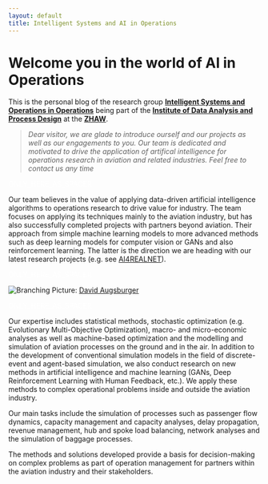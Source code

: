 ```yaml
---
layout: default
title: Intelligent Systems and AI in Operations
---
```


# **Welcome you in the world of AI in Operations**


This is the personal blog of the research group [**Intelligent Systems and Operations in Operations**](https://www.zhaw.ch/en/engineering/institute-zentren/idp/forschungsthemen/operation-in-aviation/) being part of the [**Institute of Data Analysis and Process Design**](https://www.zhaw.ch/en/engineering/institutes-centres/idp/) at the [**ZHAW**](https://www.zhaw.ch/en/university/).


> *Dear visitor,
we are glade to introduce ourself and our projects as well as our engagements to you. Our team is dedicated and motivated to drive the application of artifical intelligence for operations research in aviation and related industries. Feel free to contact us any time*

<!--The code below is only used as spacer-->
<html>
  <p style="color:white;">ONLY_HERE_AS_SPACER</p>
</html>

Our team believes in the value of applying data-driven artificial intelligence algorithms to operations research to drive value for industry. The team focuses on applying its techniques mainly to the aviation industry, but has also successfully completed projects with partners beyond aviation. Their approach from simple machine learning models to more advanced methods such as deep learning models for computer vision or GANs and also reinforcement learning. The latter is the direction we are heading with our latest research projects (e.g. see [AI4REALNET](./pages/projects/ai4realnet.md)).


<!--The code below is only used as spacer-->
<html>
  <p style="color:white;">ONLY_HERE_AS_SPACER</p>
</html>

![Branching](./pictures/home_bild.png)
Picture: [David Augsburger](https://www.instagram.com/augsburgair/)

<!--The code below is only used as spacer-->
<html>
  <p style="color:white;">ONLY_HERE_AS_SPACER</p>
</html>

Our expertise includes statistical methods, stochastic optimization (e.g. Evolutionary Multi-Objective Optimization), macro- and micro-economic analyses as well as machine-based optimization and the modelling and simulation of aviation processes on the ground and in the air. In addition to the development of conventional simulation models in the field of discrete-event and agent-based simulation, we also conduct research on new methods in artificial intelligence and machine learning (GANs, Deep Reinforcement Learning with Human Feedback, etc.). We apply these methods to complex operational problems inside and outside the aviation industry. 

Our main tasks include the simulation of processes such as passenger flow dynamics, capacity management and capacity analyses, delay propagation, revenue management, hub and spoke load balancing, network analyses and the simulation of baggage processes.

The methods and solutions developed provide a basis for decision-making on complex problems as part of operation management for partners within the aviation industry and their stakeholders.




